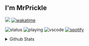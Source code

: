 ## I'm MrPrickle
![](https://komarev.com/ghpvc/?username=MrPrickle&color=blue&style=plastic)
[![wakatime](https://wakatime.com/badge/user/c70c67bc-ebd9-48fd-90dd-12e3d0f09163.svg)](https://wakatime.com/@c70c67bc-ebd9-48fd-90dd-12e3d0f09163&style=plastic)

![status](https://nocache.advaith.workers.dev?url=https://img.shields.io/endpoint?url=https://dev.discordprofiles.me/api/badge/status/766737064133132298?simple=true)
![playing](https://nocache.advaith.workers.dev?url=https://img.shields.io/endpoint?url=https://dev.discordprofiles.me/api/badge/playing/766737064133132298)
![vscode](https://nocache.advaith.workers.dev?url=https://img.shields.io/endpoint?url=https://dev.discordprofiles.me/api/badge/vscode/766737064133132298)
[![spotify](https://nocache.advaith.workers.dev?url=https://img.shields.io/endpoint?url=https://dev.discordprofiles.me/api/badge/spotify/766737064133132298)](https://dev.discordprofiles.me/openspotify/766737064133132298)


<details>
  <summary>Github Stats</summary>
  <p align="center">
    <a href="https://github.com/MrPrickle">
      <img src="http://github-profile-summary-cards.vercel.app/api/cards/profile-details?username=MrPrickle&theme=transparent" />
    </a>
    <a href="https://github.com/MrPrickle">
      <img src="https://github-readme-streak-stats.herokuapp.com/?user=MrPrickle&hide_border=true&card_width=338&theme=transparent" />
    </a>
    <a href="https://github.com/MrPrickle">
      <img src="http://github-profile-summary-cards.vercel.app/api/cards/stats?username=MrPrickle&theme=transparent" />
    </a>
  </p>
<table><tr><td valign="top" width="33%">

### Frontend  
<div align="center">  
  <a href="https://www.typescriptlang.org/" target="_blank"> <img style="margin: 10px" src="https://profilinator.rishav.dev/skills-assets/typescript-original.svg" alt="TypeScript" height="50" /> </a>  
  <!-- 
  <a href="https://getbootstrap.com/docs/3.4/javascript/" target="_blank">
    <img style="margin: 10px" src="https://profilinator.rishav.dev/skills-assets/bootstrap-plain.svg" alt="Bootstrap" height="50" />
  </a> 
  --> 
  <a href="https://www.w3schools.com/css/" target="_blank"> <img style="margin: 10px" src="https://profilinator.rishav.dev/skills-assets/css3-original-wordmark.svg" alt="CSS3" height="50" /> </a>  
  <a href="https://en.wikipedia.org/wiki/HTML5" target="_blank"> <img style="margin: 10px" src="https://profilinator.rishav.dev/skills-assets/html5-original-wordmark.svg" alt="HTML5" height="50" /> </a>  
  <!-- 
  <a href="https://www.electronjs.org/" target="_blank">
    <img style="margin: 10px" src="https://profilinator.rishav.dev/skills-assets/electron-original.svg" alt="Electron" height="50" />
  </a> 
  --> 
  <a href="https://www.javascript.com/" target="_blank"> <img style="margin: 10px" src="https://profilinator.rishav.dev/skills-assets/javascript-original.svg" alt="JavaScript" height="50" /> </a>  
  <br> <!-- Line break added here -->
  <a href="https://reactjs.org/" target="_blank"> <img style="margin: 10px" src="https://profilinator.rishav.dev/skills-assets/react-original-wordmark.svg" alt="React" height="50" /> </a>  
  <a href="https://www.latex-project.org/" target="_blank"> <img style="margin: 10px" src="https://profilinator.rishav.dev/skills-assets/latex.png" alt="LaTeX" height="50" /> </a>  
  <!-- 
  <a href="https://nextjs.org/" target="_blank">
    <img style="margin: 10px" src="https://profilinator.rishav.dev/skills-assets/nextjs.png" alt="NextJS" height="50" />
  </a> 
  <a href="http://cppreference.com" target="_blank">
    <img style="margin: 10px" src="https://upload.wikimedia.org/wikipedia/commons/thumb/1/18/ISO_C%2B%2B_Logo.svg/800px-ISO_C%2B%2B_Logo.svg.png" alt="C++" height="50" />
  </a> 
  -->
  <a href="http://cppreference.com" target="_blank"> <img style="margin: 10px" src="https://upload.wikimedia.org/wikipedia/commons/thumb/1/18/ISO_C%2B%2B_Logo.svg/800px-ISO_C%2B%2B_Logo.svg.png" alt="C++" height="50" /> </a>
</div>


</td><td valign="top" width="33%">

<img src = "https://github-readme-stats.vercel.app/api/top-langs/?username=mrprickle&layout=compact&theme=transparent&count_private=true&hide_border=true" alt="Top Languages" />

</td><td valign="top" width="33%">

* Bucket List
  * Pipelining
  * Dll Injection
  * SQL
  * Algs
  * DataStructures
  * Backend Development


</div>

</td></tr></table>  

<br/>

<br/>  

</details>

<!--
**MrPrickle/MrPrickle** is a ✨ _special_ ✨ repository because its `README.md` (this file) appears on your GitHub profile.

Here are some ideas to get you started:

- 🔭 I’m currently working on ...
- 🌱 I’m currently learning ...
- 👯 I’m looking to collaborate on ...
- 🤔 I’m looking for help with ...
- 💬 Ask me about ...
- 📫 How to reach me: ...
- 😄 Pronouns: ...
- ⚡ Fun fact: ...
-->
